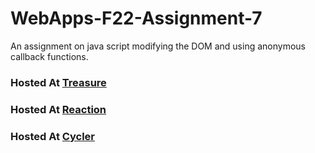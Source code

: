 # WebApps-F22-Assignment-7
An assignment on java script modifying the DOM and using anonymous callback functions.

### Hosted At [Treasure](https://44-563-web-apps-f22.github.io/44563-webapps-assignment-7-PratapKumarChowdary/treasure.html)
###  Hosted At [Reaction](https://44-563-web-apps-f22.github.io/44563-webapps-assignment-7-PratapKumarChowdary/reaction.html)
### Hosted At [Cycler](https://44-563-web-apps-f22.github.io/44563-webapps-assignment-7-PratapKumarChowdary/cycler.html)
